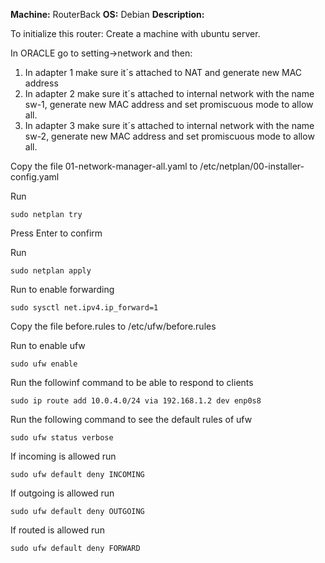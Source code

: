 **Machine:** RouterBack
**OS:** Debian
**Description:** 

To initialize this router:
Create a machine with ubuntu server.

In ORACLE go to setting->network and then:
1. In adapter 1 make sure it´s attached to NAT and generate new MAC address
2. In adapter 2 make sure it´s attached to internal network with the name sw-1, generate new MAC address and set promiscuous mode to allow all.
3. In adapter 3 make sure it´s attached to internal network with the name sw-2, generate new MAC address and set promiscuous mode to allow all.

Copy the file 01-network-manager-all.yaml to /etc/netplan/00-installer-config.yaml

Run 
```
sudo netplan try
```
Press Enter to confirm

Run
```
sudo netplan apply
```
Run to enable forwarding
```
sudo sysctl net.ipv4.ip_forward=1
```
Copy the file before.rules to /etc/ufw/before.rules

Run to enable ufw
```
sudo ufw enable
```
Run the followinf command to be able to respond to clients
```
sudo ip route add 10.0.4.0/24 via 192.168.1.2 dev enp0s8
```
Run the following command to see the default rules of ufw
```
sudo ufw status verbose
```
If incoming is allowed run
```
sudo ufw default deny INCOMING
```
If outgoing is allowed run
```
sudo ufw default deny OUTGOING
```
If routed is allowed run
```
sudo ufw default deny FORWARD
```
